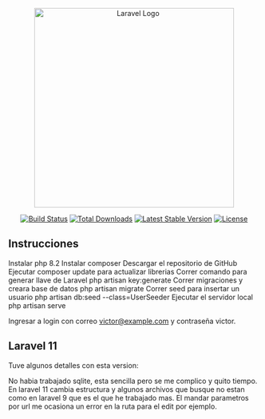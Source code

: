 <p align="center"><a href="https://laravel.com" target="_blank"><img src="https://raw.githubusercontent.com/laravel/art/master/logo-lockup/5%20SVG/2%20CMYK/1%20Full%20Color/laravel-logolockup-cmyk-red.svg" width="400" alt="Laravel Logo"></a></p>

<p align="center">
<a href="https://github.com/laravel/framework/actions"><img src="https://github.com/laravel/framework/workflows/tests/badge.svg" alt="Build Status"></a>
<a href="https://packagist.org/packages/laravel/framework"><img src="https://img.shields.io/packagist/dt/laravel/framework" alt="Total Downloads"></a>
<a href="https://packagist.org/packages/laravel/framework"><img src="https://img.shields.io/packagist/v/laravel/framework" alt="Latest Stable Version"></a>
<a href="https://packagist.org/packages/laravel/framework"><img src="https://img.shields.io/packagist/l/laravel/framework" alt="License"></a>
</p>

## Instrucciones

Instalar php 8.2
Instalar composer
Descargar el repositorio de GitHub
Ejecutar composer update para actualizar librerias
Correr comando para generar llave de Laravel php artisan key:generate
Correr migraciones y creara base de datos php artisan migrate
Correr seed para insertar un usuario php artisan db:seed --class=UserSeeder
Ejecutar el servidor local php artisan serve

Ingresar a login con correo victor@example.com y contraseña victor.

## Laravel 11

Tuve algunos detalles con esta version:

No habia trabajado sqlite, esta sencilla pero se me complico y quito tiempo.
En laravel 11 cambia estructura y algunos archivos que busque no estan como en laravel 9 que es el que he trabajado mas.
El mandar parametros por url me ocasiona un error en la ruta para el edit por ejemplo.

